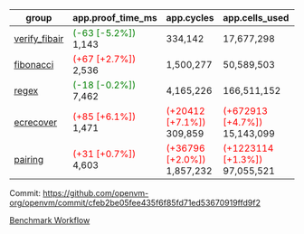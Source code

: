 | group | app.proof_time_ms | app.cycles | app.cells_used | leaf.proof_time_ms | leaf.cycles | leaf.cells_used |
| -- | -- | -- | -- | -- | -- | -- |
| [verify_fibair](https://github.com/openvm-org/openvm/blob/benchmark-results/benchmarks-pr/1662/verify_fibair-cfeb2be05fee435f6f85fd71ed53670919ffd9f2.md) |<span style='color: green'>(-63 [-5.2%])</span> 1,143 |  334,142 |  17,677,298 |- | - | - |
| [fibonacci](https://github.com/openvm-org/openvm/blob/benchmark-results/benchmarks-pr/1662/fibonacci-cfeb2be05fee435f6f85fd71ed53670919ffd9f2.md) |<span style='color: red'>(+67 [+2.7%])</span> 2,536 |  1,500,277 |  50,589,503 |- | - | - |
| [regex](https://github.com/openvm-org/openvm/blob/benchmark-results/benchmarks-pr/1662/regex-cfeb2be05fee435f6f85fd71ed53670919ffd9f2.md) |<span style='color: green'>(-18 [-0.2%])</span> 7,462 |  4,165,226 |  166,511,152 |- | - | - |
| [ecrecover](https://github.com/openvm-org/openvm/blob/benchmark-results/benchmarks-pr/1662/ecrecover-cfeb2be05fee435f6f85fd71ed53670919ffd9f2.md) |<span style='color: red'>(+85 [+6.1%])</span> 1,471 | <span style='color: red'>(+20412 [+7.1%])</span> 309,859 | <span style='color: red'>(+672913 [+4.7%])</span> 15,143,099 |- | - | - |
| [pairing](https://github.com/openvm-org/openvm/blob/benchmark-results/benchmarks-pr/1662/pairing-cfeb2be05fee435f6f85fd71ed53670919ffd9f2.md) |<span style='color: red'>(+31 [+0.7%])</span> 4,603 | <span style='color: red'>(+36796 [+2.0%])</span> 1,857,232 | <span style='color: red'>(+1223114 [+1.3%])</span> 97,055,521 |- | - | - |


Commit: https://github.com/openvm-org/openvm/commit/cfeb2be05fee435f6f85fd71ed53670919ffd9f2

[Benchmark Workflow](https://github.com/openvm-org/openvm/actions/runs/15076792602)
